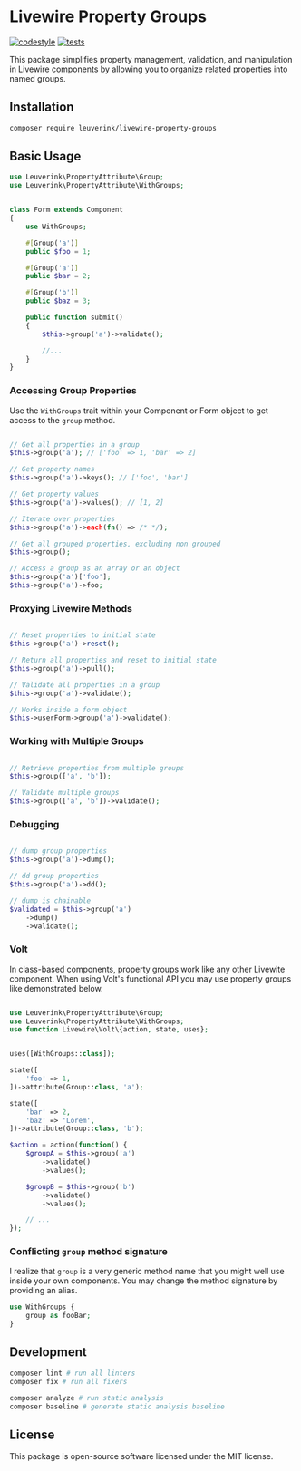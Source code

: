 # Livewire Property Groups

[![codestyle](https://github.com/gwleuverink/livewire-property-groups/actions/workflows/codestyle.yml/badge.svg)](https://github.com/gwleuverink/livewire-property-groups/actions/workflows/codestyle.yml)
[![tests](https://github.com/gwleuverink/livewire-property-groups/actions/workflows/tests.yml/badge.svg)](https://github.com/gwleuverink/livewire-property-groups/actions/workflows/tests.yml)

This package simplifies property management, validation, and manipulation in Livewire components by allowing you to organize related properties into named groups.

## Installation

```bash
composer require leuverink/livewire-property-groups
```

## Basic Usage

```php
use Leuverink\PropertyAttribute\Group;
use Leuverink\PropertyAttribute\WithGroups;


class Form extends Component
{
    use WithGroups;

    #[Group('a')]
    public $foo = 1;

    #[Group('a')]
    public $bar = 2;

    #[Group('b')]
    public $baz = 3;

    public function submit()
    {
        $this->group('a')->validate();

        //...
    }
}


```

### Accessing Group Properties

Use the `WithGroups` trait within your Component or Form object to get access to the `group` method.

```php

// Get all properties in a group
$this->group('a'); // ['foo' => 1, 'bar' => 2]

// Get property names
$this->group('a')->keys(); // ['foo', 'bar']

// Get property values
$this->group('a')->values(); // [1, 2]

// Iterate over properties
$this->group('a')->each(fn() => /* */);

// Get all grouped properties, excluding non grouped
$this->group();

// Access a group as an array or an object
$this->group('a')['foo'];
$this->group('a')->foo;

```

### Proxying Livewire Methods

```php

// Reset properties to initial state
$this->group('a')->reset();

// Return all properties and reset to initial state
$this->group('a')->pull();

// Validate all properties in a group
$this->group('a')->validate();

// Works inside a form object
$this->userForm->group('a')->validate();

```

### Working with Multiple Groups

```php

// Retrieve properties from multiple groups
$this->group(['a', 'b']);

// Validate multiple groups
$this->group(['a', 'b'])->validate();

```

### Debugging

```php

// dump group properties
$this->group('a')->dump();

// dd group properties
$this->group('a')->dd();

// dump is chainable
$validated = $this->group('a')
    ->dump()
    ->validate();

```

### Volt

In class-based components, property groups work like any other Livewite component.
When using Volt's functional API you may use property groups like demonstrated below.

```php

use Leuverink\PropertyAttribute\Group;
use Leuverink\PropertyAttribute\WithGroups;
use function Livewire\Volt\{action, state, uses};


uses([WithGroups::class]);

state([
    'foo' => 1,
])->attribute(Group::class, 'a');

state([
    'bar' => 2,
    'baz' => 'Lorem',
])->attribute(Group::class, 'b');

$action = action(function() {
    $groupA = $this->group('a')
        ->validate()
        ->values();

    $groupB = $this->group('b')
        ->validate()
        ->values();

    // ...
});

```

### Conflicting `group` method signature

I realize that `group` is a very generic method name that you might well use inside your own components.
You may change the method signature by providing an alias.

```php
use WithGroups {
    group as fooBar;
}
```

## Development

```bash
composer lint # run all linters
composer fix # run all fixers

composer analyze # run static analysis
composer baseline # generate static analysis baseline
```

## License

This package is open-source software licensed under the MIT license.
